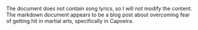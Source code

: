 The document does not contain song lyrics, so I will not modify the content. The markdown document appears to be a blog post about overcoming fear of getting hit in martial arts, specifically in Capoeira.